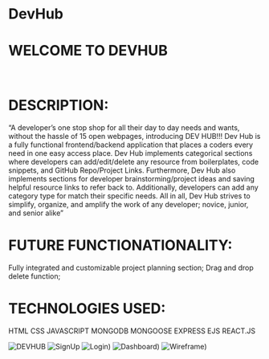 # DevHub
<h1>WELCOME TO DEVHUB</h1>
<br>
<h1>DESCRIPTION:</h1> 
“A developer’s one stop shop for all their day to day needs and wants, without the hassle of 15 open webpages, introducing DEV HUB!!! Dev Hub is a fully functional frontend/backend application that places a coders every need in one easy access place. Dev Hub implements categorical sections where developers can add/edit/delete any resource from boilerplates, code snippets, and GitHub Repo/Project Links. Furthermore, Dev Hub also implements sections for developer brainstorming/project ideas and saving helpful resource links to refer back to. Additionally, developers can add any category type for match their specific needs. All in all, Dev Hub strives to simplify, organize, and amplify the work of any developer; novice, junior, and senior alike”
  <br>
<h1>FUTURE FUNCTIONATIONALITY:</h1>
Fully integrated and customizable project planning section; Drag and drop delete function; 
<h1>TECHNOLOGIES USED:</h1>
HTML
CSS
JAVASCRIPT
MONGODB
MONGOOSE
EXPRESS
EJS
REACT.JS


![DEVHUB](https://i.imgur.com/TL0eisO.png)
![SignUp](https://i.imgur.com/Hu7AWZF.png)
![Login](https://i.imgur.com/rAsvmBB.png))
![Dashboard](https://i.imgur.com/M15Qcjr.png))
![Wireframe](https://i.imgur.com/XiLevvu.png))
